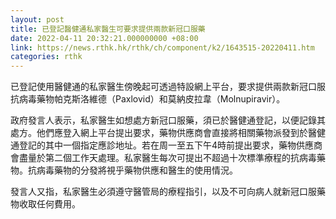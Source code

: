 ```yaml
---
layout: post
title: 已登記醫健通私家醫生可要求提供兩款新冠口服藥
date: 2022-04-11 20:32:21.000000000 +08:00
link: https://news.rthk.hk/rthk/ch/component/k2/1643515-20220411.htm
categories: rthk
---
```


已登記使用醫健通的私家醫生傍晚起可透過特設網上平台，要求提供兩款新冠口服抗病毒藥物帕克斯洛維德（Paxlovid）和莫納皮拉韋（Molnupiravir）。

政府發言人表示，私家醫生如想處方新冠口服藥，須已於醫健通登記，以便記錄其處方。他們應登入網上平台提出要求，藥物供應商會直接將相關藥物派發到於醫健通登記的其中一個指定應診地址。若在周一至五下午4時前提出要求，藥物供應商會盡量於第二個工作天處理。私家醫生每次可提出不超過十次標準療程的抗病毒藥物。抗病毒藥物的分發將視乎藥物供應和醫生的使用情況。

發言人又指，私家醫生必須遵守醫管局的療程指引，以及不可向病人就新冠口服藥物收取任何費用。
